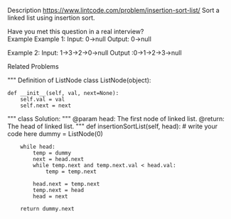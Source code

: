 Description
https://www.lintcode.com/problem/insertion-sort-list/
Sort a linked list using insertion sort.

Have you met this question in a real interview?  
Example
Example 1:
	Input: 0->null
	Output: 0->null


Example 2:
	Input:  1->3->2->0->null
	Output :0->1->2->3->null
	

Related Problems


"""
Definition of ListNode
class ListNode(object):

    def __init__(self, val, next=None):
        self.val = val
        self.next = next
"""
class Solution:
    """
    @param head: The first node of linked list.
    @return: The head of linked list.
    """ 
    def insertionSortList(self, head):
        # write your code here
        dummy = ListNode(0)

        while head:
            temp = dummy
            next = head.next
            while temp.next and temp.next.val < head.val:
                temp = temp.next

            head.next = temp.next
            temp.next = head
            head = next
        
        return dummy.next

